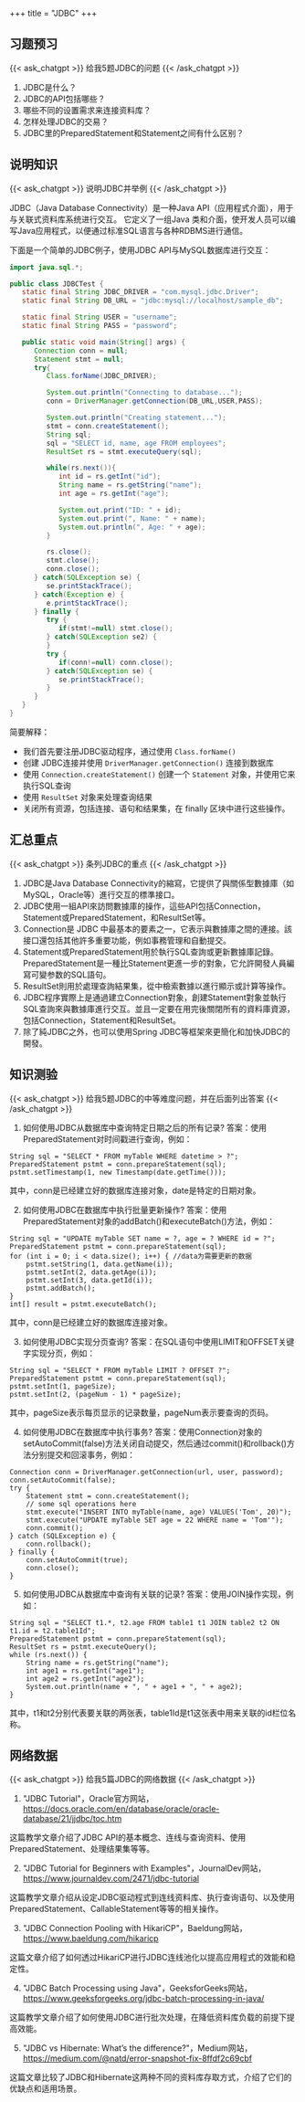 +++
title = "JDBC"
+++
## 习题预习
{{< ask_chatgpt >}}
给我5题JDBC的问题
{{< /ask_chatgpt >}}



1.  JDBC是什么？
2.  JDBC的API包括哪些？
3.  哪些不同的设置需求来连接资料库？
4.  怎样处理JDBC的交易？
5.  JDBC里的PreparedStatement和Statement之间有什么区别？   

## 说明知识
{{< ask_chatgpt >}}
说明JDBC并举例
{{< /ask_chatgpt >}}



JDBC（Java Database Connectivity）是一种Java API（应用程式介面），用于与关联式资料库系统进行交互。 它定义了一组Java 类和介面，使开发人员可以编写Java应用程式，以便通过标准SQL语言与各种RDBMS进行通信。

下面是一个简单的JDBC例子，使用JDBC API与MySQL数据库进行交互：

```java
import java.sql.*;

public class JDBCTest {
   static final String JDBC_DRIVER = "com.mysql.jdbc.Driver";
   static final String DB_URL = "jdbc:mysql://localhost/sample_db";

   static final String USER = "username";
   static final String PASS = "password";

   public static void main(String[] args) {
      Connection conn = null;
      Statement stmt = null;
      try{
         Class.forName(JDBC_DRIVER);

         System.out.println("Connecting to database...");
         conn = DriverManager.getConnection(DB_URL,USER,PASS);

         System.out.println("Creating statement...");
         stmt = conn.createStatement();
         String sql;
         sql = "SELECT id, name, age FROM employees";
         ResultSet rs = stmt.executeQuery(sql);

         while(rs.next()){
            int id = rs.getInt("id");
            String name = rs.getString("name");
            int age = rs.getInt("age");

            System.out.print("ID: " + id);
            System.out.print(", Name: " + name);
            System.out.println(", Age: " + age);
         }

         rs.close();
         stmt.close();
         conn.close();
      } catch(SQLException se) {
         se.printStackTrace();
      } catch(Exception e) {
         e.printStackTrace();
      } finally {
         try {
            if(stmt!=null) stmt.close();
         } catch(SQLException se2) {
         }
         try {
            if(conn!=null) conn.close();
         } catch(SQLException se) {
            se.printStackTrace();
         }
      }
   }
}
```

简要解释：

- 我们首先要注册JDBC驱动程序，通过使用 `Class.forName()`
- 创建 JDBC连接并使用 `DriverManager.getConnection()` 连接到数据库
- 使用 `Connection.createStatement()` 创建一个 `Statement` 对象，并使用它来执行SQL查询
- 使用 `ResultSet` 对象来处理查询结果
- 关闭所有资源，包括连接、语句和结果集，在 finally 区块中进行这些操作。   

## 汇总重点
{{< ask_chatgpt >}}
条列JDBC的重点
{{< /ask_chatgpt >}}



1. JDBC是Java Database Connectivity的縮寫，它提供了與關係型數據庫（如MySQL，Oracle等）進行交互的標準接口。
2. JDBC使用一組API來訪問數據庫的操作，這些API包括Connection，Statement或PreparedStatement，和ResultSet等。
3. Connection是 JDBC 中最基本的要素之一，它表示與數據庫之間的連接。該接口還包括其他許多重要功能，例如事務管理和自動提交。
4. Statement或PreparedStatement用於執行SQL查詢或更新數據庫記錄。PreparedStatement是一種比Statement更進一步的對象，它允許開發人員編寫可變参数的SQL語句。
5. ResultSet則用於處理查詢結果集，從中檢索數據以進行顯示或計算等操作。
6. JDBC程序實際上是通過建立Connection對象，創建Statement對象並執行SQL查詢來與數據庫進行交互。並且一定要在用完後關閉所有的資料庫資源，包括Connection，Statement和ResultSet。
7. 除了純JDBC之外，也可以使用Spring JDBC等框架來更簡化和加快JDBC的開發。   

## 知识测验
{{< ask_chatgpt >}}
给我5题JDBC的中等难度问题，并在后面列出答案
{{< /ask_chatgpt >}}



1. 如何使用JDBC从数据库中查询特定日期之后的所有记录?
答案：使用PreparedStatement对时间戳进行查询，例如：
```
String sql = "SELECT * FROM myTable WHERE datetime > ?";
PreparedStatement pstmt = conn.prepareStatement(sql); 
pstmt.setTimestamp(1, new Timestamp(date.getTime())); 
```
其中，conn是已经建立好的数据库连接对象，date是特定的日期对象。

2. 如何使用JDBC在数据库中执行批量更新操作?
答案：使用PreparedStatement对象的addBatch()和executeBatch()方法，例如：
```
String sql = "UPDATE myTable SET name = ?, age = ? WHERE id = ?";
PreparedStatement pstmt = conn.prepareStatement(sql); 
for (int i = 0; i < data.size(); i++) { //data为需要更新的数据
    pstmt.setString(1, data.getName(i)); 
    pstmt.setInt(2, data.getAge(i)); 
    pstmt.setInt(3, data.getId(i)); 
    pstmt.addBatch(); 
}
int[] result = pstmt.executeBatch();
```
其中，conn是已经建立好的数据库连接对象。

3. 如何使用JDBC实现分页查询?
答案：在SQL语句中使用LIMIT和OFFSET关键字实现分页，例如：
```
String sql = "SELECT * FROM myTable LIMIT ? OFFSET ?";
PreparedStatement pstmt = conn.prepareStatement(sql);
pstmt.setInt(1, pageSize);
pstmt.setInt(2, (pageNum - 1) * pageSize);
```
其中，pageSize表示每页显示的记录数量，pageNum表示要查询的页码。

4. 如何使用JDBC在数据库中执行事务?
答案：使用Connection对象的setAutoCommit(false)方法关闭自动提交，然后通过commit()和rollback()方法分别提交和回滚事务，例如：
```
Connection conn = DriverManager.getConnection(url, user, password);
conn.setAutoCommit(false);
try {
    Statement stmt = conn.createStatement();
    // some sql operations here
    stmt.execute("INSERT INTO myTable(name, age) VALUES('Tom', 20)");
    stmt.execute("UPDATE myTable SET age = 22 WHERE name = 'Tom'");
    conn.commit();
} catch (SQLException e) {
    conn.rollback();
} finally {
    conn.setAutoCommit(true);
    conn.close();
}
```

5. 如何使用JDBC从数据库中查询有关联的记录?
答案：使用JOIN操作实现，例如：
```
String sql = "SELECT t1.*, t2.age FROM table1 t1 JOIN table2 t2 ON t1.id = t2.table1Id";
PreparedStatement pstmt = conn.prepareStatement(sql);
ResultSet rs = pstmt.executeQuery();
while (rs.next()) {
    String name = rs.getString("name");
    int age1 = rs.getInt("age1");
    int age2 = rs.getInt("age2");
    System.out.println(name + ", " + age1 + ", " + age2);
}
```
其中，t1和t2分别代表要关联的两张表，table1Id是t1这张表中用来关联的id栏位名称。   

## 网络数据
{{< ask_chatgpt >}}
给我5篇JDBC的网络数据
{{< /ask_chatgpt >}}



1. "JDBC Tutorial"，Oracle官方网站，https://docs.oracle.com/en/database/oracle/oracle-database/21/jjdbc/toc.htm

这篇教学文章介绍了JDBC API的基本概念、连线与查询资料、使用PreparedStatement、处理结果集等等。

2. "JDBC Tutorial for Beginners with Examples"，JournalDev网站，https://www.journaldev.com/2471/jdbc-tutorial

这篇教学文章介绍从设定JDBC驱动程式到连线资料库、执行查询语句、以及使用PreparedStatement、CallableStatement等等的相关操作。

3. "JDBC Connection Pooling with HikariCP"，Baeldung网站，https://www.baeldung.com/hikaricp

这篇文章介绍了如何透过HikariCP进行JDBC连线池化以提高应用程式的效能和稳定性。

4. "JDBC Batch Processing using Java"，GeeksforGeeks网站，https://www.geeksforgeeks.org/jdbc-batch-processing-in-java/

这篇教学文章介绍了如何使用JDBC进行批次处理，在降低资料库负载的前提下提高效能。

5. "JDBC vs Hibernate: What’s the difference?"，Medium网站，https://medium.com/@natd/error-snapshot-fix-8ffdf2c69cbf

这篇文章比较了JDBC和Hibernate这两种不同的资料库存取方式，介绍了它们的优缺点和适用场景。   

